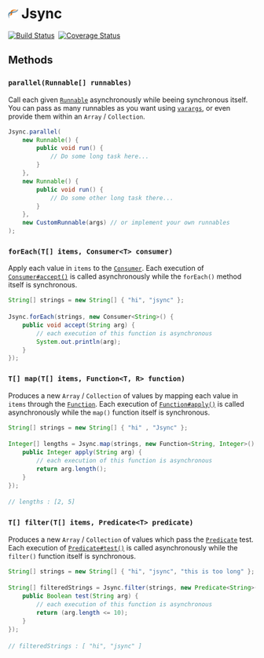 # <img src="logo.png" alt="Drawing" style="width: 20px;"/> Jsync 
[![Build Status](https://travis-ci.org/mbouchenoire/jsync.svg?branch=master)](https://travis-ci.org/mbouchenoire/jsync)&nbsp;
[![Coverage Status](https://coveralls.io/repos/github/mbouchenoire/jsync/badge.svg?branch=master)](https://coveralls.io/github/mbouchenoire/jsync?branch=master)

## Methods

### `parallel(Runnable[] runnables)`
Call each given [`Runnable`](http://docs.oracle.com/javase/1.5.0/docs/api/java/lang/Runnable.html) asynchronously while beeing synchronous itself.
You can pass as many runnables as you want using [`varargs`](http://docs.oracle.com/javase/1.5.0/docs/guide/language/varargs.html), or even provide them within an `Array` / `Collection`.

```java
Jsync.parallel(
    new Runnable() {
        public void run() {
            // Do some long task here...
        }
    },
    new Runnable() {
        public void run() {
            // Do some other long task there...
        }
    },
    new CustomRunnable(args) // or implement your own runnables
);
```

### `forEach(T[] items, Consumer<T> consumer)`
Apply each value in `items` to the [`Consumer`](src/main/java/com/mbouchenoire/jsync/Consumer.java).
Each execution of [`Consumer#accept()`](src/main/java/com/mbouchenoire/jsync/Consumer.java) is called asynchronously while the `forEach()` method itself is synchronous.

```java
String[] strings = new String[] { "hi", "jsync" };

Jsync.forEach(strings, new Consumer<String>() {
    public void accept(String arg) {
        // each execution of this function is asynchronous
        System.out.println(arg);
    }
});
```

### `T[] map(T[] items, Function<T, R> function)`
Produces a new `Array` / `Collection` of values by mapping each value in `items` through the [`Function`](src/main/java/com/mbouchenoire/jsync/Function.java).
Each execution of [`Function#apply()`](src/main/java/com/mbouchenoire/jsync/Function.java) is called asynchronously while the `map()` function itself is synchronous.

```java
String[] strings = new String[] { "hi" , "Jsync" };

Integer[] lengths = Jsync.map(strings, new Function<String, Integer>() {
    public Integer apply(String arg) {
        // each execution of this function is asynchronous
        return arg.length();
    }
});

// lengths : [2, 5]
```

### `T[] filter(T[] items, Predicate<T> predicate)`
Produces a new `Array` / `Collection` of values which pass the [`Predicate`](src/main/java/com/mbouchenoire/jsync/Predicate.java) test.
Each execution of [`Predicate#test()`](src/main/java/com/mbouchenoire/jsync/Predicate.java) is called asynchronously while the `filter()` function itself is synchronous.

```java
String[] strings = new String[] { "hi", "jsync", "this is too long" };

String[] filteredStrings = Jsync.filter(strings, new Predicate<String>() {
    public Boolean test(String arg) {
        // each execution of this function is asynchronous
        return (arg.length <= 10);
    }
});

// filteredStrings : [ "hi", "jsync" ]
```



